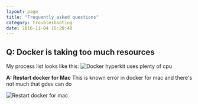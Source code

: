 ```yaml
---
layout: page
title: "Frequently asked questions"
category: troubleshooting
date: 2016-11-04 15:20:40
---
```


## Q: Docker is taking too much resources

My process list looks like this:
![Docker hyperkit uses plenty of cpu]({{site.base_url}}/images/troubleshooting/docker-for-mac-resource-usage.png)

**A: Restart docker for Mac**
This is known error in docker for mac and there's not much that gdev can do

![Restart docker for mac]({{site.base_url}}/images/troubleshooting/restart-docker-for-mac.png)
